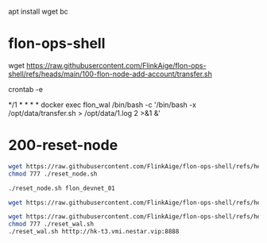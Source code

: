 
apt install wget bc

# flon-ops-shell

wget https://raw.githubusercontent.com/FlinkAige/flon-ops-shell/refs/heads/main/100-flon-node-add-account/transfer.sh

crontab -e

*/1 * * * *  docker exec flon_wal /bin/bash -c '/bin/bash -x /opt/data/transfer.sh > /opt/data/1.log 2 >&1 &'

# 200-reset-node
```bash
wget https://raw.githubusercontent.com/FlinkAige/flon-ops-shell/refs/heads/main/200-reset-node/reset_node.sh
chmod 777 ./reset_node.sh

./reset_node.sh flon_devnet_01

```

```bash
wget https://raw.githubusercontent.com/FlinkAige/flon-ops-shell/refs/heads/main/200-reset-node/build_node.sh

```

```bash
wget https://raw.githubusercontent.com/FlinkAige/flon-ops-shell/refs/heads/main/200-reset-node/reset_wal.sh
chmod 777 ./reset_wal.sh
./reset_wal.sh htttp://hk-t3.vmi.nestar.vip:8888
```